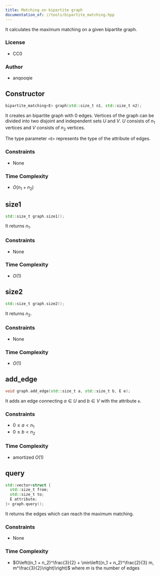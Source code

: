 ```yaml
---
title: Matching on bipartite graph
documentation_of: //tools/bipartite_matching.hpp
---
```


It calculates the maximum matching on a given bipartite graph.

### License
- CC0

### Author
- anqooqie

## Constructor
```cpp
bipartite_matching<E> graph(std::size_t n1, std::size_t n2);
```

It creates an bipartite graph with $0$ edges.
Vertices of the graph can be divided into two disjoint and independent sets $U$ and $V$.
$U$ consists of $n_1$ vertices and $V$ consists of $n_2$ vertices.

The type parameter `<E>` represents the type of the attribute of edges.

### Constraints
- None

### Time Complexity
- $O(n_1 + n_2)$

## size1
```cpp
std::size_t graph.size1();
```

It returns $n_1$.

### Constraints
- None

### Time Complexity
- $O(1)$

## size2
```cpp
std::size_t graph.size2();
```

It returns $n_2$.

### Constraints
- None

### Time Complexity
- $O(1)$

## add_edge
```cpp
void graph.add_edge(std::size_t a, std::size_t b, E e);
```

It adds an edge connecting $a \in U$ and $b \in V$ with the attribute `e`.

### Constraints
- $0 \leq a < n_1$
- $0 \leq b < n_2$

### Time Complexity
- amortized $O(1)$

## query
```cpp
std::vector<struct {
  std::size_t from;
  std::size_t to;
  E attribute;
}> graph.query();
```

It returns the edges which can reach the maximum matching. 

### Constraints
- None

### Time Complexity
- $O\left((n_1 + n_2)^\frac{3}{2} + \min\left((n_1 + n_2)^\frac{2}{3} m, m^\frac{3}{2}\right)\right)$ where $m$ is the number of edges
